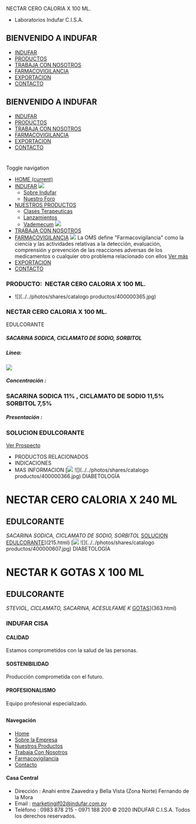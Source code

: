 NECTAR CERO CALORIA X 100 ML.
- Laboratorios Indufar C.I.S.A.
## BIENVENIDO A INDUFAR
* [INDUFAR](214.html#)
* [PRODUCTOS](214.html#)
* [TRABAJA CON NOSOTROS](214.html#)
* [FARMACOVIGILANCIA](214.html#)
* [EXPORTACION](214.html#)
* [CONTACTO](214.html#)
## BIENVENIDO A INDUFAR
* [INDUFAR](../../index.html)
* [PRODUCTOS](../../productos.html)
* [TRABAJA CON NOSOTROS](../../trabaja_con_nosotros.html)
* [FARMACOVIGILANCIA](../../farmacovigilancia.html)
* [EXPORTACION](../../exportacion.html)
* [CONTACTO](../../contacto.html)
# 
Toggle navigation
* [HOME (current)](../../index.html)
* [INDUFAR](214.html#) 
  [![ ](../../photos/shares/Sistema/Menu/indufar_menul.jpg)](../../institucional.html)
  - [Sobre Indufar](../../institucional.html)
  - [Nuestro Foro](../../blog.html)
* [NUESTROS PRODUCTOS](214.html#) 
  - [Clases Terapeuticas](../clases_terapeuticas.html)
  - [Lanzamientos](../lanzamientos.html)
  - [Vademecum](../../productos.html)
  [![ ](../../photos/shares/Sistema/Menu/productos.png)](../../productos.html)
* [TRABAJA CON NOSOTROS](../../trabaja_con_nosotros.html)
* [FARMACOVIGILANCIA](214.html#) 
  [![ ](../../photos/shares/Sistema/Menu/TUBOS.png)](../../farmacovigilancia.html)
  La OMS define "Farmacovigilancia" como la ciencia y las actividades relativas a la detección, evaluación, comprensión y prevención de las reacciones adversas de los medicamentos o cualquier otro problema relacionado con ellos
  [Ver más](../../farmacovigilancia.html)
* [EXPORTACION](../../exportacion.html)
* [CONTACTO](../../contacto.html)
### PRODUCTO:  NECTAR CERO CALORIA X 100 ML.
* ![](../../photos/shares/catalogo productos/400000365.jpg)
### **NECTAR CERO CALORIA X 100 ML.**
EDULCORANTE
##### **SACARINA SODICA, CICLAMATO DE SODIO, SORBITOL**
##### **Línea:**
[![](../../photos/shares/Laboratorios/lab_indufar.png)](../linea/1.html)
##### **Concentración :**
### SACARINA SODICA 11% , CICLAMATO DE SODIO 11,5% SORBITOL 7,5%
##### **Presentación :**
### SOLUCION EDULCORANTE
[Ver Prospecto](https://www.indufar.com.py/files/shares/prospectos/400000365.pdf)
* PRODUCTOS RELACIONADOS
* INDICACIONES
* MAS INFORMACION
[![](../../photos/shares/Laboratorios/lab_indufar.png)
![](../../photos/shares/catalogo productos/400000366.jpg)
DIABETOLOGÍA
# NECTAR CERO CALORIA X 240 ML
## EDULCORANTE
*SACARINA SODICA, CICLAMATO DE SODIO, SORBITOL*
[SOLUCION EDULCORANTE](214.html#)](215.html)
[![](../../photos/shares/Laboratorios/lab_indufar.png)
![](../../photos/shares/catalogo productos/400000607.jpg)
DIABETOLOGÍA
# NECTAR K GOTAS X 100 ML
## EDULCORANTE
*STEVIOL, CICLAMATO, SACARINA, ACESULFAME K*
[GOTAS](214.html#)](363.html)
### INDUFAR CISA
#### CALIDAD
Estamos comprometidos con la salud de las personas.
#### SOSTENIBILIDAD
Producción comprometida con el futuro.
#### PROFESIONALISMO
Equipo profesional especializado.
## 
#### Navegación
* [Home](../../index.html)
* [Sobre la Empresa](../../institucional.html)
* [Nuestros Productos](../../productos.html)
* [Trabaja Con Nosotros](../../trabaja_con_nosotros.html)
* [Farmacovigilancia](../../farmacovigilancia.html)
* [Contacto](../../contacto.html)
#### Casa Central
* Dirección : Anahi entre Zaavedra y Bella Vista (Zona Norte) Fernando de la Mora
* Email : [marketingif02@indufar.com.py](mailto:marketingif02@indufar.com.py)
* Teléfono : 0983 878 215 - 0971 188 200
© 2020 INDUFAR C.I.S.A. Todos los derechos reservados.
